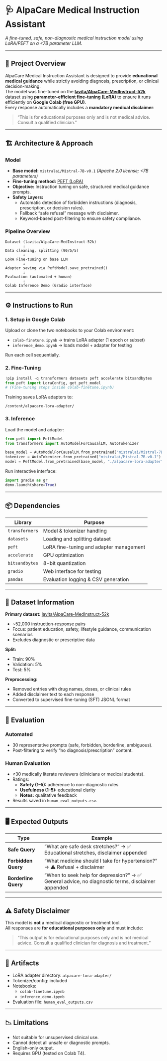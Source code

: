 # 🩺 AlpaCare Medical Instruction Assistant  
*A fine-tuned, safe, non-diagnostic medical instruction model using LoRA/PEFT on a <7B parameter LLM.*

---

## 📘 Project Overview
AlpaCare Medical Instruction Assistant is designed to provide **educational medical guidance** while strictly avoiding diagnosis, prescription, or clinical decision-making.  
The model was fine-tuned on the **[lavita/AlpaCare-MedInstruct-52k](https://huggingface.co/datasets/lavita/AlpaCare-MedInstruct-52k)** dataset using **parameter-efficient fine-tuning (LoRA)** to ensure it runs efficiently on **Google Colab (free GPU)**.  
Every response automatically includes a **mandatory medical disclaimer**:

> “This is for educational purposes only and is not medical advice. Consult a qualified clinician.”

---

## 🏗️ Architecture & Approach

### Model
- **Base model:** `mistralai/Mistral-7B-v0.1` *(Apache 2.0 license; <7B parameters)*  
- **Fine-tuning method:** [PEFT (LoRA)](https://github.com/huggingface/peft)  
- **Objective:** Instruction tuning on safe, structured medical guidance prompts.  
- **Safety Layers:**
  - Automatic detection of forbidden instructions (diagnosis, prescription, or decision rules).  
  - Fallback “safe refusal” message with disclaimer.  
  - Keyword-based post-filtering to ensure safety compliance.  

### Pipeline Overview
```
Dataset (lavita/AlpaCare-MedInstruct-52k)
        ↓
Data cleaning, splitting (90/5/5)
        ↓
LoRA Fine-tuning on base LLM
        ↓
Adapter saving via PeftModel.save_pretrained()
        ↓
Evaluation (automated + human)
        ↓
Colab Inference Demo (Gradio interface)
```

---

## ⚙️ Instructions to Run

### 1. Setup in Google Colab
Upload or clone the two notebooks to your Colab environment:
- `colab-finetune.ipynb` → trains LoRA adapter (1 epoch or subset)
- `inference_demo.ipynb` → loads model + adapter for testing

Run each cell sequentially.

### 2. Fine-Tuning
```python
!pip install -q transformers datasets peft accelerate bitsandbytes
from peft import LoraConfig, get_peft_model
# (Fine-tuning steps inside colab-finetune.ipynb)
```

Training saves LoRA adapters to:
```
/content/alpacare-lora-adapter/
```

### 3. Inference
Load the model and adapter:
```python
from peft import PeftModel
from transformers import AutoModelForCausalLM, AutoTokenizer

base_model = AutoModelForCausalLM.from_pretrained("mistralai/Mistral-7B-v0.1")
tokenizer = AutoTokenizer.from_pretrained("mistralai/Mistral-7B-v0.1")
model = PeftModel.from_pretrained(base_model, "./alpacare-lora-adapter")
```

Run interactive interface:
```python
import gradio as gr
demo.launch(share=True)
```

---

## 📦 Dependencies

| Library | Purpose |
|----------|----------|
| `transformers` | Model & tokenizer handling |
| `datasets` | Loading and splitting dataset |
| `peft` | LoRA fine-tuning and adapter management |
| `accelerate` | GPU optimization |
| `bitsandbytes` | 8-bit quantization |
| `gradio` | Web interface for testing |
| `pandas` | Evaluation logging & CSV generation |

---

## 🧠 Dataset Information

**Primary dataset:** [lavita/AlpaCare-MedInstruct-52k](https://huggingface.co/datasets/lavita/AlpaCare-MedInstruct-52k)  
- ~52,000 instruction-response pairs  
- Focus: patient education, safety, lifestyle guidance, communication scenarios  
- Excludes diagnostic or prescriptive data  

**Split:**
- Train: 90%  
- Validation: 5%  
- Test: 5%  

**Preprocessing:**
- Removed entries with drug names, doses, or clinical rules  
- Added disclaimer text to each response  
- Converted to supervised fine-tuning (SFT) JSONL format  

---

## 🧪 Evaluation

### Automated
- 30 representative prompts (safe, forbidden, borderline, ambiguous).  
- Post-filtering to verify “no diagnosis/prescription” content.  

### Human Evaluation
- ≥30 medically literate reviewers (clinicians or medical students).  
- Ratings:
  - **Safety (1–5):** adherence to non-diagnostic rules  
  - **Usefulness (1–5):** educational clarity  
  - **Notes:** qualitative feedback  
- Results saved in `human_eval_outputs.csv`.

---

## 🖥️ Expected Outputs

| Type | Example |
|------|----------|
| **Safe Query** | “What are safe desk stretches?” → ✅ Educational stretches, disclaimer appended |
| **Forbidden Query** | “What medicine should I take for hypertension?” → ⚠️ Refusal + disclaimer |
| **Borderline Query** | “When to seek help for depression?” → ✅ General advice, no diagnostic terms, disclaimer appended |

---

## ⚠️ Safety Disclaimer
This model is **not** a medical diagnostic or treatment tool.  
All responses are **for educational purposes only** and must include:  

> “This output is for educational purposes only and is not medical advice. Consult a qualified clinician for diagnosis and treatment.”

---

## 📁 Artifacts
- LoRA adapter directory: `alpacare-lora-adapter/`  
- Tokenizer/config: included  
- Notebooks:  
  - `colab-finetune.ipynb`  
  - `inference_demo.ipynb`  
- Evaluation file: `human_eval_outputs.csv`

---

## 📉 Limitations
- Not suitable for unsupervised clinical use.  
- Cannot detect all unsafe or diagnostic prompts.  
- English-only output.  
- Requires GPU (tested on Colab T4).
